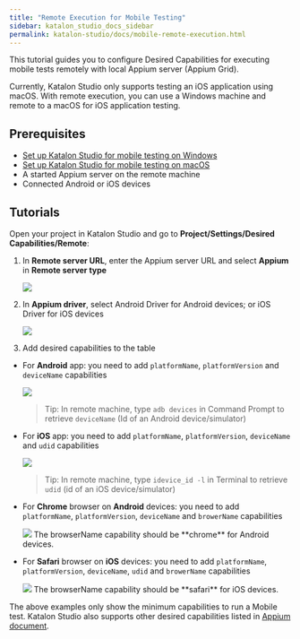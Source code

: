 ```yaml
---
title: "Remote Execution for Mobile Testing"
sidebar: katalon_studio_docs_sidebar
permalink: katalon-studio/docs/mobile-remote-execution.html
---
```

This tutorial guides you to configure Desired Capabilities for executing mobile tests remotely with local Appium server (Appium Grid).

Currently, Katalon Studio only supports testing an iOS application using macOS. With remote execution, you can use a Windows machine and remote to a macOS for iOS application testing.

## Prerequisites

- [Set up Katalon Studio for mobile testing on Windows](https://docs.katalon.com/katalon-studio/docs/mobile-on-windows.html)
- [Set up Katalon Studio for mobile testing on macOS](https://docs.katalon.com/katalon-studio/docs/mobile-on-macos.html)
- A started Appium server on the remote machine
- Connected Android or iOS devices

## Tutorials

Open your project in Katalon Studio and go to **Project/Settings/Desired Capabilities/Remote**:

1. In **Remote server URL**, enter the Appium server URL and select **Appium** in **Remote server type**

   <img src="https://github.com/katalon-studio/docs-images/raw/master/katalon-studio/docs/mobile-remote-execution/remote.png">

2. In **Appium driver**, select Android Driver for Android devices; or iOS Driver for iOS devices

   <img src="https://github.com/katalon-studio/docs-images/raw/master/katalon-studio/docs/mobile-remote-execution/remote1.png">

3. Add desired capabilities to the table

* For **Android** app: you need to add `platformName`, `platformVersion` and `deviceName` capabilities
   
   <img src="https://github.com/katalon-studio/docs-images/raw/master/katalon-studio/docs/mobile-remote-execution/remote3.png">

   > Tip: In remote machine, type ```adb devices``` in Command Prompt to retrieve `deviceName` (Id of an Android device/simulator)

* For **iOS** app: you need to add `platformName`, `platformVersion`, `deviceName` and `udid` capabilities
   
   <img src="https://github.com/katalon-studio/docs-images/raw/master/katalon-studio/docs/mobile-remote-execution/remote4.png">

   > Tip: In remote machine, type ```idevice_id -l``` in Terminal to retrieve `udid` (id of an iOS device/simulator)

* For **Chrome** browser on **Android** devices: you need to add `platformName`, `platformVersion`, `deviceName` and `browerName` capabilities
   
   <img src="https://github.com/katalon-studio/docs-images/raw/master/katalon-studio/docs/mobile-remote-execution/remote5.png">
   The browserName capability should be **chrome** for Android devices.

* For **Safari** browser on **iOS** devices: you need to add `platformName`, `platformVersion`, `deviceName`, `udid` and `browerName` capabilities
   
   <img src="https://github.com/katalon-studio/docs-images/raw/master/katalon-studio/docs/mobile-remote-execution/remote6.png">
   The browserName capability should be **safari** for iOS devices.

The above examples only show the minimum capabilities to run a Mobile test. Katalon Studio also supports other desired capabilities listed in [Appium document](http://appium.io/docs/en/writing-running-appium/caps/#general-capabilities).
